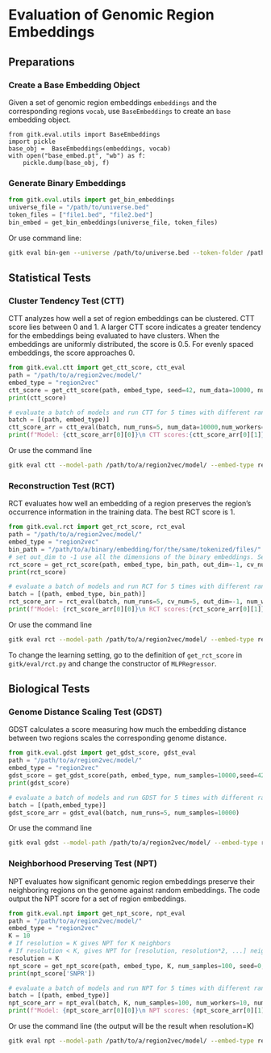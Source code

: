 # Evaluation of Genomic Region Embeddings

## Preparations
### Create a Base Embedding Object
Given a set of genomic region embeddings `embeddings` and the corresponding regions `vocab`, use `BaseEmbeddings` to create an `base` embedding object.
```
from gitk.eval.utils import BaseEmbeddings
import pickle
base_obj =  BaseEmbeddings(embeddings, vocab)
with open("base_embed.pt", "wb") as f:
    pickle.dump(base_obj, f)
```
### Generate Binary Embeddings
```python
from gitk.eval.utils import get_bin_embeddings
universe_file = "/path/to/universe.bed"
token_files = ["file1.bed", "file2.bed"]
bin_embed = get_bin_embeddings(universe_file, token_files)
```
Or use command line:
```bash
gitk eval bin-gen --universe /path/to/universe.bed --token-folder /path/to/tokenized/folder --file-name bin_embed.pickle
```
## Statistical Tests
### Cluster Tendency Test (CTT)
CTT analyzes how well a set of region embeddings can be clustered.  CTT score lies between 0 and 1. A larger CTT score indicates a greater tendency for the embeddings being evaluated to have clusters. When the embeddings are uniformly distributed, the score is 0.5. For evenly spaced embeddings, the score approaches 0.

```python
from gitk.eval.ctt import get_ctt_score, ctt_eval
path = "/path/to/a/region2vec/model/"
embed_type = "region2vec"
ctt_score = get_ctt_score(path, embed_type, seed=42, num_data=10000, num_workers=10)
print(ctt_score)

# evaluate a batch of models and run CTT for 5 times with different random seeds
batch = [(path, embed_type)]
ctt_score_arr = ctt_eval(batch, num_runs=5, num_data=10000,num_workers=10)
print(f"Model: {ctt_score_arr[0][0]}\n CTT scores:{ctt_score_arr[0][1]}") # CTT scores for the 1st model in the batch
```

Or use the command line
```bash
gitk eval ctt --model-path /path/to/a/region2vec/model/ --embed-type region2vec
```
### Reconstruction Test (RCT)
RCT evaluates how well an embedding of a region preserves the region’s occurrence information in the training data. The best RCT score is 1.

```python
from gitk.eval.rct import get_rct_score, rct_eval
path = "/path/to/a/region2vec/model/"
embed_type = "region2vec"
bin_path = "/path/to/a/binary/embedding/for/the/same/tokenized/files/"
# set out_dim to -1 use all the dimensions of the binary embeddings. Set out_dim to a small positive number to reduce computational complexity.
rct_score = get_rct_score(path, embed_type, bin_path, out_dim=-1, cv_num=5, seed=42, num_workers=10)
print(rct_score)

# evaluate a batch of models and run RCT for 5 times with different random seeds
batch = [(path, embed_type, bin_path)]
rct_score_arr = rct_eval(batch, num_runs=5, cv_num=5, out_dim=-1, num_workers=10) 
print(f"Model: {rct_score_arr[0][0]}\n RCT scores:{rct_score_arr[0][1]}") # RCT scores for the 1st model in the batch
```

Or use the command line 
```bash
gitk eval rct --model-path /path/to/a/region2vec/model/ --embed-type region2vec
```
To change the learning setting, go to the definition of `get_rct_score` in `gitk/eval/rct.py` and change the constructor of `MLPRegressor`.

## Biological Tests
### Genome Distance Scaling Test (GDST)
GDST calculates a score measuring how much the embedding distance between two regions scales the corresponding genome distance.

```python
from gitk.eval.gdst import get_gdst_score, gdst_eval
path = "/path/to/a/region2vec/model/"
embed_type = "region2vec"
gdst_score = get_gdst_score(path, embed_type, num_samples=10000,seed=42)
print(gdst_score)

# evaluate a batch of models and run GDST for 5 times with different random seeds
batch = [(path,embed_type)] 
gdst_score_arr = gdst_eval(batch, num_runs=5, num_samples=10000)
```

Or use the command line 
```bash
gitk eval gdst --model-path /path/to/a/region2vec/model/ --embed-type region2vec
```


### Neighborhood Preserving Test (NPT)
NPT evaluates how significant genomic region embeddings preserve their neighboring regions on the genome against random embeddings. The code output the NPT score for a set of region embeddings. 

```python
from gitk.eval.npt import get_npt_score, npt_eval
path = "/path/to/a/region2vec/model/"
embed_type = "region2vec"
K = 10
# If resolution = K gives NPT for K neighbors
# If resolution < K, gives NPT for [resolution, resolution*2, ...] neighbors
resolution = K 
npt_score = get_npt_score(path, embed_type, K, num_samples=100, seed=0, resolution=resolution,num_workers=10)
print(npt_score['SNPR'])

# evaluate a batch of models and run NPT for 5 times with different random seeds
batch = [(path, embed_type)]
npt_score_arr = npt_eval(batch, K, num_samples=100, num_workers=10, num_runs=5, resolution=resolution)
print(f"Model: {npt_score_arr[0][0]}\n NPT scores: {npt_score_arr[0][1]}") # NPT scores for the 1st model in the batch
```

Or use the command line (the output will be the result when resolution=K)
```bash
gitk eval npt --model-path /path/to/a/region2vec/model/ --embed-type region2vec --K 50 --num-samples 1000
```
